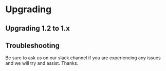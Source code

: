 # Upgrading

## Upgrading 1.2 to 1.x

## Troubleshooting

Be sure to ask us on our slack channel if you are experiencing any issues and we will try and assist. Thanks.
